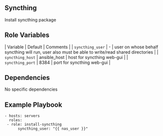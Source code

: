 Syncthing
--------------

Install syncthing package

Role Variables
--------------

| Variable                       | Default                  | Comments                                                                                         |
| `syncthing_user`               | -                        | user on whose behalf syncthing will run, user also must be able to write/read shared directories |
| `syncthing_host`               | ansible_host             | host for syncthing web-gui                                                                       |
| `syncthing_port`               | 8384                     | port for syncthing web-gui                                                                       |

Dependencies
------------

No specific dependencies

Example Playbook
----------------

```
- hosts: servers
  roles:
 - role: install-syncthing
      syncthing_user: "{{ nas_user }}"
```
